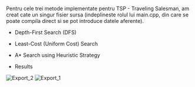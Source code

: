 Pentru cele trei metode implementate pentru TSP - Traveling Salesman, am creat cate un singur fisier sursa (indeplineste rolul lui main.cpp, din care se poate compila direct si se pot introduce datele aferente). 

- Depth-First Search (DFS)
- Least-Cost (Uniform Cost) Search
- A* Search using Heuristic Strategy

- Results

 
![Export_2](https://github.com/CalinStefanMiertescu/Miertescu_Stefan_IA_Homework_2024/assets/170947176/928bfec8-58cd-438b-bfa6-f469823f2907)
![Export_1](https://github.com/CalinStefanMiertescu/Miertescu_Stefan_IA_Homework_2024/assets/170947176/613f25b4-015a-4954-b718-2d25f6cefbce)
